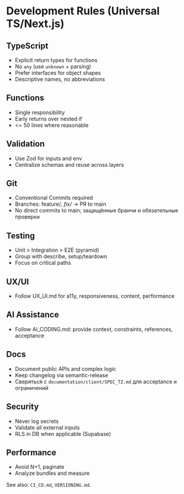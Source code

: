 # Development Rules (Universal TS/Next.js)

## TypeScript
- Explicit return types for functions
- No `any` (use `unknown` + parsing)
- Prefer interfaces for object shapes
- Descriptive names, no abbreviations

## Functions
- Single responsibility
- Early returns over nested if
- <= 50 lines where reasonable

## Validation
- Use Zod for inputs and env
- Centralize schemas and reuse across layers

## Git
- Conventional Commits required
- Branches: feature/*, fix/* → PR to main
- No direct commits to main; защищённые бранчи и обязательные проверки

## Testing
- Unit > Integration > E2E (pyramid)
- Group with describe, setup/teardown
- Focus on critical paths

## UX/UI
- Follow UX_UI.md for a11y, responsiveness, content, performance

## AI Assistance
- Follow AI_CODING.md: provide context, constraints, references, acceptance

## Docs
- Document public APIs and complex logic
- Keep changelog via semantic-release
 - Сверяться с `documentation/client/SPEC_TZ.md` для acceptance и ограничений

## Security
- Never log secrets
- Validate all external inputs
- RLS in DB when applicable (Supabase)

## Performance
- Avoid N+1, paginate
- Analyze bundles and measure

See also: `CI_CD.md`, `VERSIONING.md`.
